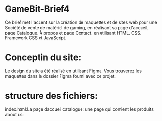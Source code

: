 # GameBit-Brief4
Ce brief met l'accent sur la création de maquettes et de sites web pour une Société de vente de matériel de gaming, en réalisant sa page d'accueil, page Catalogue, À propos et page Contact. en utilisant HTML, CSS, Framework CSS et JavaScript.
# Conceptin du site:
Le design du site a été réalisé en utilisant Figma. Vous trouverez les maquettes dans le dossier Figma fourni avec ce projet.
# structure des fichiers:
index.html:La page daccueil
catalogue: une page qui contient les produits
about us:
